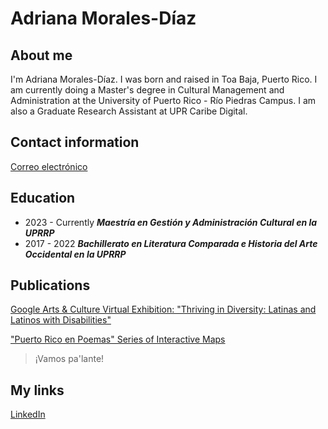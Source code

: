 # Adriana Morales-Díaz

## About me

I'm Adriana Morales-Díaz. I was born and raised in Toa Baja, Puerto Rico. I am currently doing a Master's degree in Cultural Management and Administration at the University of Puerto Rico - Río Piedras Campus. I am also a Graduate Research Assistant at UPR Caribe Digital. 

## Contact information

[Correo electrónico](https://moralesdiazadri99@gmail.com) 

## Education

- 2023 - Currently
  ***Maestría en Gestión y Administración Cultural en la UPRRP***
- 2017 - 2022
  ***Bachillerato en Literatura Comparada e Historia del Arte Occidental en la UPRRP***

## Publications

[Google Arts & Culture Virtual Exhibition: "Thriving in Diversity: Latinas and Latinos with Disabilities"](https://latino.si.edu/exhibitions/GAC/thriving-diversity) 

["Puerto Rico en Poemas" Series of Interactive Maps](https://uploads.knightlab.com/storymapjs/4b2d2cb10bb158f9e45961e2897b2112/puerto-rico-en-poemas-abc-pr-2025/index.html)

> ¡Vamos pa'lante! 

## My links

[LinkedIn](www.linkedin.com/in/adriana-morales-díaz-a96916233) 

